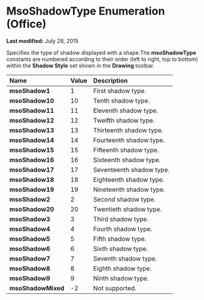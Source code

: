 
# MsoShadowType Enumeration (Office)

 **Last modified:** July 28, 2015

Specifies the type of shadow displayed with a shape.The  **msoShadowType** constants are numbered according to their order (left to right, top to bottom) within the **Shadow Style** set shown in the **Drawing** toolbar.


|**Name**|**Value**|**Description**|
|:-----|:-----|:-----|
| **msoShadow1**|1|First shadow type.|
| **msoShadow10**|10|Tenth shadow type.|
| **msoShadow11**|11|Eleventh shadow type.|
| **msoShadow12**|12|Twelfth shadow type.|
| **msoShadow13**|13|Thirteenth shadow type.|
| **msoShadow14**|14|Fourteenth shadow type.|
| **msoShadow15**|15|Fifteenth shadow type.|
| **msoShadow16**|16|Sixteenth shadow type.|
| **msoShadow17**|17|Seventeenth shadow type.|
| **msoShadow18**|18|Eighteenth shadow type.|
| **msoShadow19**|19|Nineteenth shadow type.|
| **msoShadow2**|2|Second shadow type.|
| **msoShadow20**|20|Twentieth shadow type.|
| **msoShadow3**|3|Third shadow type.|
| **msoShadow4**|4|Fourth shadow type.|
| **msoShadow5**|5|Fifth shadow type.|
| **msoShadow6**|6|Sixth shadow type.|
| **msoShadow7**|7|Seventh shadow type.|
| **msoShadow8**|8|Eighth shadow type.|
| **msoShadow9**|9|Ninth shadow type.|
| **msoShadowMixed**|-2|Not supported.|
